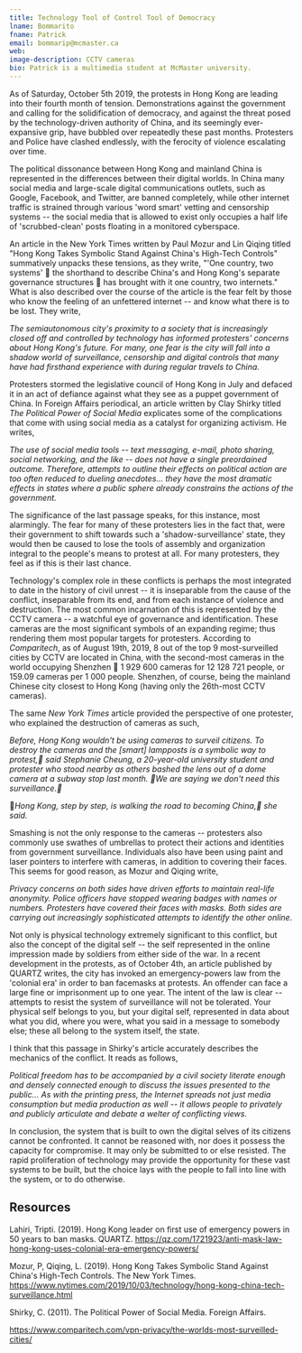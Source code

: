 ```yaml
---
title: Technology Tool of Control Tool of Democracy
lname: Bommarito
fname: Patrick
email: bommarip@mcmaster.ca
web: 
image-description: CCTV cameras 
bio: Patrick is a multimedia student at McMaster university.
---
```


As of Saturday, October 5th 2019, the protests in Hong Kong are leading into their fourth month of tension. Demonstrations against the government and calling for the solidification of democracy, and against the threat posed by the technology-driven authority of China, and its seemingly ever-expansive grip, have bubbled over repeatedly these past months. Protesters and Police have clashed endlessly, with the ferocity of violence escalating over time.

The political dissonance between Hong Kong and mainland China is represented in the differences between their digital worlds. In China many social media and large-scale digital communications outlets, such as Google, Facebook, and Twitter, are banned completely, while other internet traffic is strained through various 'word smart' vetting and censorship systems -- the social media that is allowed to exist only occupies a half life of 'scrubbed-clean' posts floating in a monitored cyberspace.

An article in the New York Times written by Paul Mozur and Lin Qiqing titled "Hong Kong Takes Symbolic Stand Against China's High-Tech Controls" summatively unpacks these tensions, as they write, "'One country, two systems'  the shorthand to describe China's and Hong Kong's separate governance structures  has brought with it one country, two internets." What is also described over the course of the article is the fear felt by those who know the feeling of an unfettered internet -- and know what there is to be lost. They write,

_The semiautonomous city's proximity to a society that is increasingly closed off and controlled by technology has informed protesters' concerns about Hong Kong's future. For many, one fear is the city will fall into a shadow world of surveillance, censorship and digital controls that many have had firsthand experience with during regular travels to China._

Protesters stormed the legislative council of Hong Kong in July and defaced it in an act of defiance against what they see as a puppet government of China. In Foreign Affairs periodical, an article written by Clay Shirky titled _The Political Power of Social Media_ explicates some of the complications that come with using social media as a catalyst for organizing activism. He writes,

_The use of social media tools -- text messaging, e-mail, photo sharing, social networking, and the like -- does not have
a single preordained outcome. Therefore, attempts to outline their effects on political action are too often reduced to
dueling anecdotes...  they have the most dramatic effects in states where a public sphere already constrains the actions of the government._ 

The significance of the last passage speaks, for this instance, most alarmingly. The fear for many of these protesters lies in the fact that, were their government to shift towards such a 'shadow-surveillance' state, they would then be caused to lose the tools of assembly and organization integral to the people's means to protest at all. For many protesters, they feel as if this is their last chance.

Technology's complex role in these conflicts is perhaps the most integrated to date in the history of civil unrest -- it is inseparable from the cause of the conflict, inseparable from its end, and from each instance of violence and destruction. The most common incarnation of this is represented by the CCTV camera -- a watchful eye of governance and identification. These cameras are the most significant symbols of an expanding regime; thus rendering them most popular targets for protesters. According to _Comparitech_, as of August 19th, 2019, 8 out of the top 9 most-surveilled cities by CCTV are located in China, with the second-most cameras in the world occupying Shenzhen  1 929 600 cameras for 12 128 721 people, or 159.09 cameras per 1 000 people. Shenzhen, of course, being the mainland Chinese city closest to Hong Kong (having only the 26th-most CCTV cameras).

The same _New York Times_ article provided the perspective of one protester, who explained the destruction of cameras as such, 

_Before, Hong Kong wouldn't be using cameras to surveil citizens. To destroy the cameras and the [smart] lampposts is a symbolic way to protest, said Stephanie Cheung, a 20-year-old university student and protester who stood nearby as others bashed the lens out of a dome camera at a subway stop last month. We are saying we don't need this surveillance._

_Hong Kong, step by step, is walking the road to becoming China, she said._

Smashing is not the only response to the cameras -- protesters also commonly use swathes of umbrellas to protect their actions and identities from government surveillance. Individuals also have been using paint and laser pointers to interfere with cameras, in addition to covering their faces. This seems for good reason, as Mozur and Qiqing write,

_Privacy concerns on both sides have driven efforts to maintain real-life anonymity. Police officers have stopped wearing badges with names or numbers. Protesters have covered their faces with masks. Both sides are carrying out increasingly sophisticated attempts to identify the other online._

Not only is physical technology extremely significant to this conflict, but also the concept of the digital self -- the self represented in the online impression made by soldiers from either side of the war. In a recent development in the protests, as of October 4th, an article published by QUARTZ writes, the city has invoked an emergency-powers law from the 'colonial era' in order to ban facemasks at protests. An offender can face a large fine or imprisonment up to one year. The intent of the law is clear -- attempts to resist the system of surveillance will not be tolerated. Your physical self belongs to you, but your digital self, represented in data about what you did, where you were, what you said in a message to somebody else; these all belong to the system itself, the state.

I think that this passage in Shirky's article accurately describes the mechanics of the conflict. It reads as follows,

_Political freedom has to be accompanied by a civil society literate enough and densely connected enough to discuss the issues presented to the public... As with the printing press, the Internet spreads not just media consumption but media production as well -- it allows people to privately and publicly articulate and debate a welter of conflicting views._

In conclusion, the system that is built to own the digital selves of its citizens cannot be confronted. It cannot be reasoned with, nor does it possess the capacity for compromise. It may only be submitted to or else resisted. The rapid proliferation of technology may provide the opportunity for these vast systems to be built, but the choice lays with the people to fall into line with the system, or to do otherwise.

## Resources

Lahiri, Tripti. (2019). Hong Kong leader on first use of emergency powers in 50 years to ban masks. QUARTZ. https://qz.com/1721923/anti-mask-law-hong-kong-uses-colonial-era-emergency-powers/

Mozur, P, Qiqing, L. (2019). Hong Kong Takes Symbolic Stand Against China's High-Tech Controls. The New York Times.
https://www.nytimes.com/2019/10/03/technology/hong-kong-china-tech-surveillance.html

Shirky, C. (2011). The Political Power of Social Media. Foreign Affairs.

https://www.comparitech.com/vpn-privacy/the-worlds-most-surveilled-cities/
